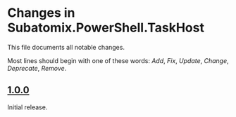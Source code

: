 # Changes in Subatomix.PowerShell.TaskHost
This file documents all notable changes.

Most lines should begin with one of these words:
*Add*, *Fix*, *Update*, *Change*, *Deprecate*, *Remove*.

<!--
## [Unreleased](https://github.com/sharpjs/Subatomix.PowerShell.TaskHost/compare/release/1.0.1..HEAD)
(none)

## [1.0.1](https://github.com/sharpjs/Subatomix.PowerShell.TaskHost/compare/release/1.0.0..release/1.0.1)
Future release.
-->

## [1.0.0](https://github.com/sharpjs/Subatomix.PowerShell.TaskHost/tree/release/1.0.0)
Initial release.
